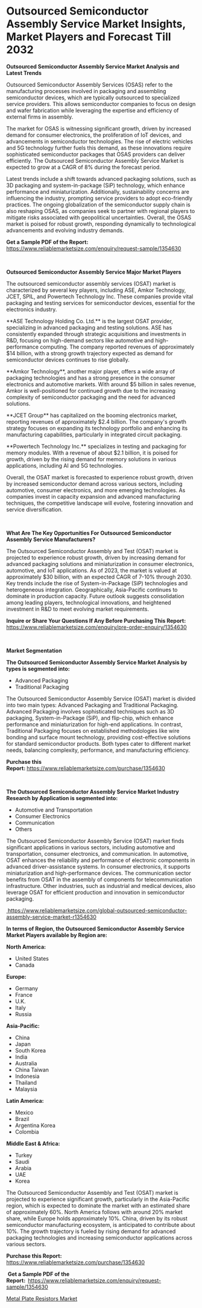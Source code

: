<p><h1>Outsourced Semiconductor Assembly Service Market Insights, Market Players and Forecast Till 2032</h1></p><p><strong>Outsourced Semiconductor Assembly Service Market Analysis and Latest Trends</strong></p>
<p><p>Outsourced Semiconductor Assembly Services (OSAS) refer to the manufacturing processes involved in packaging and assembling semiconductor devices, which are typically outsourced to specialized service providers. This allows semiconductor companies to focus on design and wafer fabrication while leveraging the expertise and efficiency of external firms in assembly.</p><p>The market for OSAS is witnessing significant growth, driven by increased demand for consumer electronics, the proliferation of IoT devices, and advancements in semiconductor technologies. The rise of electric vehicles and 5G technology further fuels this demand, as these innovations require sophisticated semiconductor packages that OSAS providers can deliver efficiently. The Outsourced Semiconductor Assembly Service Market is expected to grow at a CAGR of 8% during the forecast period.</p><p>Latest trends include a shift towards advanced packaging solutions, such as 3D packaging and system-in-package (SiP) technology, which enhance performance and miniaturization. Additionally, sustainability concerns are influencing the industry, prompting service providers to adopt eco-friendly practices. The ongoing globalization of the semiconductor supply chain is also reshaping OSAS, as companies seek to partner with regional players to mitigate risks associated with geopolitical uncertainties. Overall, the OSAS market is poised for robust growth, responding dynamically to technological advancements and evolving industry demands.</p></p>
<p><strong>Get a Sample PDF of the Report:&nbsp;</strong> <a href="https://www.reliablemarketsize.com/enquiry/request-sample/1354630?utm_campaign=2460&utm_medium=2&utm_source=Github&utm_content=ia&utm_term=07042025&utm_id=outsourced-semiconductor-assembly-service">https://www.reliablemarketsize.com/enquiry/request-sample/1354630</a></p>
<p>&nbsp;</p>
<p><strong>Outsourced Semiconductor Assembly Service Major Market Players</strong></p>
<p><p>The outsourced semiconductor assembly services (OSAT) market is characterized by several key players, including ASE, Amkor Technology, JCET, SPIL, and Powertech Technology Inc. These companies provide vital packaging and testing services for semiconductor devices, essential for the electronics industry.</p><p>**ASE Technology Holding Co. Ltd.** is the largest OSAT provider, specializing in advanced packaging and testing solutions. ASE has consistently expanded through strategic acquisitions and investments in R&D, focusing on high-demand sectors like automotive and high-performance computing. The company reported revenues of approximately $14 billion, with a strong growth trajectory expected as demand for semiconductor devices continues to rise globally.</p><p>**Amkor Technology**, another major player, offers a wide array of packaging technologies and has a strong presence in the consumer electronics and automotive markets. With around $5 billion in sales revenue, Amkor is well-positioned for continued growth due to the increasing complexity of semiconductor packaging and the need for advanced solutions.</p><p>**JCET Group** has capitalized on the booming electronics market, reporting revenues of approximately $2.4 billion. The company's growth strategy focuses on expanding its technology portfolio and enhancing its manufacturing capabilities, particularly in integrated circuit packaging.</p><p>**Powertech Technology Inc.** specializes in testing and packaging for memory modules. With a revenue of about $2.1 billion, it is poised for growth, driven by the rising demand for memory solutions in various applications, including AI and 5G technologies.</p><p>Overall, the OSAT market is forecasted to experience robust growth, driven by increased semiconductor demand across various sectors, including automotive, consumer electronics, and more emerging technologies. As companies invest in capacity expansion and advanced manufacturing techniques, the competitive landscape will evolve, fostering innovation and service diversification.</p></p>
<p>&nbsp;</p>
<p><strong>What Are The Key Opportunities For Outsourced Semiconductor Assembly Service Manufacturers?</strong></p>
<p><p>The Outsourced Semiconductor Assembly and Test (OSAT) market is projected to experience robust growth, driven by increasing demand for advanced packaging solutions and miniaturization in consumer electronics, automotive, and IoT applications. As of 2023, the market is valued at approximately $30 billion, with an expected CAGR of 7-10% through 2030. Key trends include the rise of System-in-Package (SiP) technologies and heterogeneous integration. Geographically, Asia-Pacific continues to dominate in production capacity. Future outlook suggests consolidation among leading players, technological innovations, and heightened investment in R&D to meet evolving market requirements.</p></p>
<p><strong>Inquire or Share Your Questions If Any Before Purchasing This Report:</strong> <a href="https://www.reliablemarketsize.com/enquiry/pre-order-enquiry/1354630?utm_campaign=2460&utm_medium=2&utm_source=Github&utm_content=ia&utm_term=07042025&utm_id=outsourced-semiconductor-assembly-service">https://www.reliablemarketsize.com/enquiry/pre-order-enquiry/1354630</a></p>
<p>&nbsp;</p>
<p><strong>Market Segmentation</strong></p>
<p><strong>The Outsourced Semiconductor Assembly Service Market Analysis by types is segmented into:</strong></p>
<p><ul><li>Advanced Packaging</li><li>Traditional Packaging</li></ul></p>
<p><p>The Outsourced Semiconductor Assembly Service (OSAT) market is divided into two main types: Advanced Packaging and Traditional Packaging. Advanced Packaging involves sophisticated techniques such as 3D packaging, System-in-Package (SiP), and flip-chip, which enhance performance and miniaturization for high-end applications. In contrast, Traditional Packaging focuses on established methodologies like wire bonding and surface mount technology, providing cost-effective solutions for standard semiconductor products. Both types cater to different market needs, balancing complexity, performance, and manufacturing efficiency.</p></p>
<p><strong>Purchase this Report:&nbsp;</strong><a href="https://www.reliablemarketsize.com/purchase/1354630?utm_campaign=2460&utm_medium=2&utm_source=Github&utm_content=ia&utm_term=07042025&utm_id=outsourced-semiconductor-assembly-service">https://www.reliablemarketsize.com/purchase/1354630</a></p>
<p>&nbsp;</p>
<p><strong>The Outsourced Semiconductor Assembly Service Market Industry Research by Application is segmented into:</strong></p>
<p><ul><li>Automotive and Transportation</li><li>Consumer Electronics</li><li>Communication</li><li>Others</li></ul></p>
<p><p>The Outsourced Semiconductor Assembly Service (OSAT) market finds significant applications in various sectors, including automotive and transportation, consumer electronics, and communication. In automotive, OSAT enhances the reliability and performance of electronic components in advanced driver-assistance systems. In consumer electronics, it supports miniaturization and high-performance devices. The communication sector benefits from OSAT in the assembly of components for telecommunication infrastructure. Other industries, such as industrial and medical devices, also leverage OSAT for efficient production and innovation in semiconductor packaging.</p></p>
<p><a href="https://www.reliablemarketsize.com/global-outsourced-semiconductor-assembly-service-market-r1354630?utm_campaign=2460&utm_medium=2&utm_source=Github&utm_content=ia&utm_term=07042025&utm_id=outsourced-semiconductor-assembly-service">&nbsp;https://www.reliablemarketsize.com/global-outsourced-semiconductor-assembly-service-market-r1354630</a></p>
<p><strong>In terms of Region, the Outsourced Semiconductor Assembly Service Market Players available by Region are:</strong></p>
<p>
    <p> <strong> North America: </strong>
        <ul>
            <li>United States</li>
            <li>Canada</li>
        </ul>
        </p> 
    <p> <strong> Europe: </strong>
        <ul>
            <li>Germany</li>
            <li>France</li>
            <li>U.K.</li>
            <li>Italy</li>
            <li>Russia</li>
        </ul>
        </p> 
    <p> <strong> Asia-Pacific: </strong>
        <ul>
            <li>China</li>
            <li>Japan</li>
            <li>South Korea</li>
            <li>India</li>
            <li>Australia</li>
            <li>China Taiwan</li>
            <li>Indonesia</li>
            <li>Thailand</li>
            <li>Malaysia</li>
        </ul>
        </p> 
    <p> <strong> Latin America: </strong>
        <ul>
            <li>Mexico</li>
            <li>Brazil</li>
            <li>Argentina Korea</li>
            <li>Colombia</li>
        </ul>
        </p> 
    <p> <strong> Middle East & Africa: </strong>
        <ul>
            <li>Turkey</li>
            <li>Saudi</li>
            <li>Arabia</li>
            <li>UAE</li>
            <li>Korea</li>
        </ul>
    </p>
    </p>
<p><p>The Outsourced Semiconductor Assembly and Test (OSAT) market is projected to experience significant growth, particularly in the Asia-Pacific region, which is expected to dominate the market with an estimated share of approximately 60%. North America follows with around 20% market share, while Europe holds approximately 10%. China, driven by its robust semiconductor manufacturing ecosystem, is anticipated to contribute about 10%. The growth trajectory is fueled by rising demand for advanced packaging technologies and increasing semiconductor applications across various sectors.</p></p>
<p><strong>Purchase this Report: </strong><a href="https://www.reliablemarketsize.com/purchase/1354630?utm_campaign=2460&utm_medium=2&utm_source=Github&utm_content=ia&utm_term=07042025&utm_id=outsourced-semiconductor-assembly-service">https://www.reliablemarketsize.com/purchase/1354630</a></p>
<p>&nbsp;<strong>Get a Sample PDF of the Report:&nbsp;&nbsp;</strong><a href="https://www.reliablemarketsize.com/enquiry/request-sample/1354630?utm_campaign=2460&utm_medium=2&utm_source=Github&utm_content=ia&utm_term=07042025&utm_id=outsourced-semiconductor-assembly-service">https://www.reliablemarketsize.com/enquiry/request-sample/1354630</a></p>
<p><strong></strong></p>
<p><p><a href="https://github.com/abbislposival/Market-Research-Report-List-2/blob/main/metal-plate-resistors-market.md?utm_campaign=2460&utm_medium=2&utm_source=Github&utm_content=ia&utm_term=07042025&utm_id=outsourced-semiconductor-assembly-service">Metal Plate Resistors Market</a></p></p>